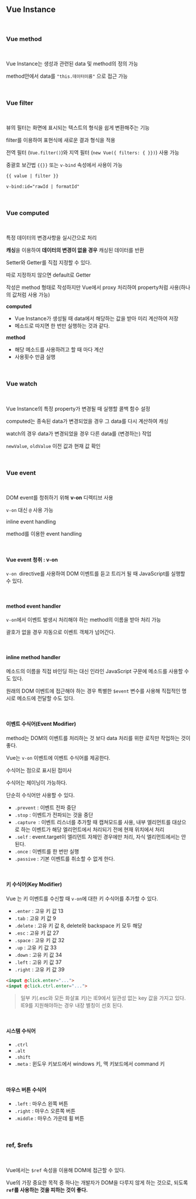 ## Vue Instance

<br>

### Vue method

<br>

Vue Instance는 생성과 관련된 data 및 method의 정의 가능

method안에서 data를 `"this.데이터이름"` 으로 접근 가능

<br>

### Vue filter

<br>

뷰의 필터는 화면에 표시되는 텍스트의 형식을 쉽게 변환해주는 기능

filter를 이용하여 표현식에 새로운 결과 형식을 적용

전역 필터 (`Vue.filter()`)와 지역 필터 (`new Vue({ filters: { }})`) 사용 가능

중괄호 보간법 `{{}}` 또는 `v-bind` 속성에서 사용이 가능

```html
{{ value | filter }}

v-bind:id="rawId | formatId"
```

<br>

### Vue computed

<br>

특정 데이터의 변경사항을 실시간으로 처리

**캐싱**을 이용하여 **데이터의 변경이 없을 경우** 캐싱된 데이터를 반환

Setter와 Getter를 직접 지정할 수 있다.

따로 지정하지 않으면 default로 Getter

작성은 method 형태로 작성하지만 Vue에서 proxy 처리하여 property처럼 사용(하나의 값처럼 사용 가능)

**computed**
- Vue Instance가 생성될 때 data에서 해당하는 값을 받아 미리 계산하여 저장
- 메소드로 따지면 한 번만 실행하는 것과 같다.

**method**
- 해당 메소드를 사용하려고 할 때 마다 계산
- 사용횟수 만큼 실행

<br>

### Vue watch

<br>

Vue Instance의 특정 property가 변경될 때 실행할 콜백 함수 설정

computed는 종속된 data가 변경되었을 경우 그 data를 다시 계산하여 캐싱

watch의 경우 data가 변경되었을 경우 다른 data를 (변경하는) 작업

`newValue`, `oldValue` 이전 값과 현재 값 확인

<br>

### Vue event

<br>

DOM event를 청취하기 위해 **v-on** 디렉티브 사용

`v-on` 대신 `@` 사용 가능

inline event handling

method를 이용한 event handling

<br>

#### Vue event 청취 : v-on

`v-on `directive를 사용하여 DOM 이벤트를 듣고 트리거 될 때 JavaScript를 실행할 수 있다.

<br>

#### method event handler

`v-on`에서 이벤트 발생시 처리해야 하는 method의 이름을 받아 처리 가능

괄호가 없을 경우 자동으로 이벤트 객체가 넘어간다.

<br>

#### inline method handler

메소드의 이름을 직접 바인딩 하는 대신 인라인 JavaScript 구문에 메소드를 사용할 수도 있다.

원래의 DOM 이벤트에 접근해야 하는 경우 특별한 `$event` 변수를 사용해 직접적인 명시로 메소드에 전달할 수도 있다.

<br>

#### 이벤트 수식어(Event Modifier)

method는 DOM의 이벤트를 처리하는 것 보다 data 처리를 위한 로직만 작업하는 것이 좋다.

Vue는 `v-on` 이벤트에 이벤트 수식어를 제공한다.

수식어는 점으로 표시된 접미사

수식어는 체이닝이 가능하다.

단순히 수식어만 사용할 수 있다.

- `.prevent` : 이벤트 전파 중단
- `.stop` : 이벤트가 전파되는 것을 중단
- `.capture `: 이벤트 리스너를 추가할 때 캡쳐모드를 사용, 내부 엘리먼트를 대상으로 하는 이벤트가 해당 엘리먼트에서 처리되기 전에 현재 위치에서 처리
- `.self` : event.target이 엘리먼트 자체인 경우에만 처리, 자식 엘리먼트에서는 안된다.
- `.once` : 이벤트를 한 번만 실행
- `.passive` : 기본 이벤트를 취소할 수 없게 한다.

<br>

#### 키 수식어(Key Modifier)

Vue 는 키 이벤트를 수신할 때 `v-on`에 대한 키 수식어를 추가할 수 있다.

- `.enter` : 고유 키 값 13
- `.tab` : 고유 키 값 9
- `.delete` : 고유 키 값 8, delete와 backspace 키 모두 해당
- `.esc` : 고유 키 값 27
- `.space` : 고유 키 값 32
- `.up` : 고유 키 값 33
- `.down` : 고유 키 값 34
- `.left` : 고유 키 값 37
- `.right` : 고유 키 값 39

```html
<input @click.enter="...">
<input @click.ctrl.enter="...">
```

> 일부 키(.esc와 모든 화살표 키)는 IE9에서 일관성 없는 key 값을 가지고 있다. IE9를 지원해야하는 경우 내장 별칭이 선호 된다.

<br>

#### 시스템 수식어

- `.ctrl`
- `.alt`
- `.shift`
- `.meta` : 윈도우 키보드에서 windows 키, 맥 키보드에서 command 키

<br>

#### 마우스 버튼 수식어

- `.left` : 마우스 왼쪽 버튼
- `.right` : 마우스 오른쪽 버튼
- `.middle` : 마우스 가운데 휠 버튼

<br>

### ref, $refs

<br>

Vue에서는 `$ref` 속성을 이용해 DOM에 접근할 수 있다.

Vue의 가장 중요한 목적 중 하나는 개발자가 DOM을 다루지 않게 하는 것으로, 되도록 **`ref`를 사용하는 것을 피하는 것이 좋다.**